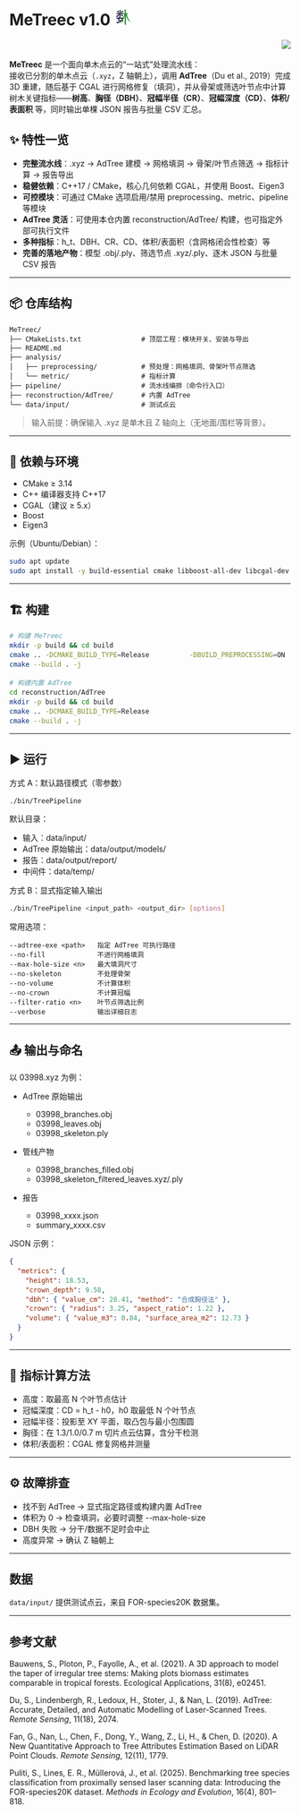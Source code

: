 # MeTreec v1.0 <img src="MeTreec_logo.jpg" alt="logo" height="30" />

<p align="right">
    <b><img src="https://img.shields.io/badge/Supported%20Platforms-Windows%20%7C%20macOS%20%7C%20Linux-green" /></b><br>
</p>

**MeTreec** 是一个面向单木点云的“一站式”处理流水线：  
接收已分割的单木点云（`.xyz`，Z 轴朝上），调用 **AdTree**（Du et al., 2019）完成 3D 重建，随后基于 CGAL 进行网格修复（填洞），并从骨架或筛选叶节点中计算树木关键指标——**树高**、**胸径（DBH）**、**冠幅半径（CR）**、**冠幅深度（CD）**、**体积/表面积** 等，同时输出单棵 JSON 报告与批量 CSV 汇总。

## ✨ 特性一览

- **完整流水线**：.xyz → AdTree 建模 → 网格填洞 → 骨架/叶节点筛选 → 指标计算 → 报告导出
- **稳健依赖**：C++17 / CMake，核心几何依赖 CGAL，并使用 Boost、Eigen3
- **可控模块**：可通过 CMake 选项启用/禁用 preprocessing、metric、pipeline 等模块
- **AdTree 灵活**：可使用本仓内置 reconstruction/AdTree/ 构建，也可指定外部可执行文件
- **多种指标**：h_t、DBH、CR、CD、体积/表面积（含网格闭合性检查）等
- **完善的落地产物**：模型 .obj/.ply、筛选节点 .xyz/.ply、逐木 JSON 与批量 CSV 报告

---

## 📦 仓库结构

```text
MeTreec/
├── CMakeLists.txt               # 顶层工程：模块开关、安装与导出
├── README.md
├── analysis/
│   ├── preprocessing/           # 预处理：网格填洞、骨架叶节点筛选
│   └── metric/                  # 指标计算
├── pipeline/                    # 流水线编排（命令行入口）
├── reconstruction/AdTree/       # 内置 AdTree
└── data/input/                  # 测试点云
```

> 输入前提：确保输入 .xyz 是单木且 Z 轴向上（无地面/围栏等背景）。

---

## 🔧 依赖与环境

- CMake ≥ 3.14
- C++ 编译器支持 C++17
- CGAL（建议 ≥ 5.x）
- Boost
- Eigen3

示例（Ubuntu/Debian）：

```bash
sudo apt update
sudo apt install -y build-essential cmake libboost-all-dev libcgal-dev libeigen3-dev
```

---

## 🏗️ 构建

```bash
# 构建 MeTreec
mkdir -p build && cd build
cmake .. -DCMAKE_BUILD_TYPE=Release          -DBUILD_PREPROCESSING=ON          -DBUILD_METRIC=ON          -DBUILD_PIPELINE=ON          -DBUILD_ADTREE=OFF
cmake --build . -j

# 构建内置 AdTree
cd reconstruction/AdTree
mkdir -p build && cd build
cmake .. -DCMAKE_BUILD_TYPE=Release
cmake --build . -j
```

---

## ▶️ 运行

方式 A：默认路径模式（零参数）

```bash
./bin/TreePipeline
```

默认目录：
- 输入：data/input/
- AdTree 原始输出：data/output/models/
- 报告：data/output/report/
- 中间件：data/temp/

方式 B：显式指定输入输出

```bash
./bin/TreePipeline <input_path> <output_dir> [options]
```

常用选项：
```
--adtree-exe <path>   指定 AdTree 可执行路径
--no-fill             不进行网格填洞
--max-hole-size <n>   最大填洞尺寸
--no-skeleton         不处理骨架
--no-volume           不计算体积
--no-crown            不计算冠幅
--filter-ratio <n>    叶节点筛选比例
--verbose             输出详细日志
```

---

## 📤 输出与命名

以 03998.xyz 为例：

- AdTree 原始输出
  - 03998_branches.obj
  - 03998_leaves.obj
  - 03998_skeleton.ply

- 管线产物
  - 03998_branches_filled.obj
  - 03998_skeleton_filtered_leaves.xyz/.ply

- 报告
  - 03998_xxxx.json
  - summary_xxxx.csv

JSON 示例：

```json
{
  "metrics": {
    "height": 18.53,
    "crown_depth": 9.58,
    "dbh": { "value_cm": 28.41, "method": "合成胸径法" },
    "crown": { "radius": 3.25, "aspect_ratio": 1.22 },
    "volume": { "value_m3": 0.84, "surface_area_m2": 12.73 }
  }
}
```

---

## 🧠 指标计算方法

- 高度：取最高 N 个叶节点估计
- 冠幅深度：CD = h_t - h0，h0 取最低 N 个叶节点
- 冠幅半径：投影至 XY 平面，取凸包与最小包围圆
- 胸径：在 1.3/1.0/0.7 m 切片点云估算，含分干检测
- 体积/表面积：CGAL 修复网格并测量

---

## ⚙️ 故障排查

- 找不到 AdTree → 显式指定路径或构建内置 AdTree
- 体积为 0 → 检查填洞，必要时调整 --max-hole-size
- DBH 失败 → 分干/数据不足时会中止
- 高度异常 → 确认 Z 轴朝上

---

## 数据

`data/input/` 提供测试点云，来自 FOR-species20K 数据集。

---

## 参考文献

Bauwens, S., Ploton, P., Fayolle, A., et al. (2021). A 3D approach to model the taper of irregular tree stems: Making plots biomass estimates comparable in tropical forests. Ecological Applications, 31(8), e02451.

Du, S., Lindenbergh, R., Ledoux, H., Stoter, J., & Nan, L. (2019). AdTree: Accurate, Detailed, and Automatic Modelling of Laser-Scanned Trees. *Remote Sensing*, 11(18), 2074.

Fan, G., Nan, L., Chen, F., Dong, Y., Wang, Z., Li, H., & Chen, D. (2020). A New Quantitative Approach to Tree Attributes Estimation Based on LiDAR Point Clouds. *Remote Sensing*, 12(11), 1779.

Puliti, S., Lines, E. R., Müllerová, J., et al. (2025). Benchmarking tree species classification from proximally sensed laser scanning data: Introducing the FOR-species20K dataset. *Methods in Ecology and Evolution*, 16(4), 801–818.
